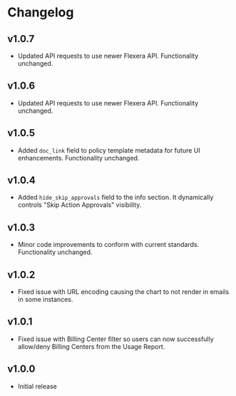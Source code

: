 # Changelog

## v1.0.7

- Updated API requests to use newer Flexera API. Functionality unchanged.

## v1.0.6

- Updated API requests to use newer Flexera API. Functionality unchanged.

## v1.0.5

- Added `doc_link` field to policy template metadata for future UI enhancements. Functionality unchanged.

## v1.0.4

- Added `hide_skip_approvals` field to the info section. It dynamically controls "Skip Action Approvals" visibility.

## v1.0.3

- Minor code improvements to conform with current standards. Functionality unchanged.

## v1.0.2

- Fixed issue with URL encoding causing the chart to not render in emails in some instances.

## v1.0.1

- Fixed issue with Billing Center filter so users can now successfully allow/deny Billing Centers from the Usage Report.

## v1.0.0

- Initial release
